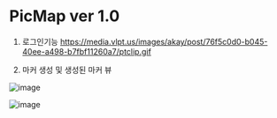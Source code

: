 # PicMap ver 1.0


1. 로그인기능
https://media.vlpt.us/images/akay/post/76f5c0d0-b045-40ee-a498-b7fbf11260a7/ptclip.gif

2. 마커 생성 및 생성된 마커 뷰

![image](https://user-images.githubusercontent.com/68938253/149914403-f048f7de-9354-44ac-bed2-18f515d250d6.gif)


![image](https://user-images.githubusercontent.com/68938253/149613217-17faf856-6c09-4097-af6b-0403967f1805.png)


